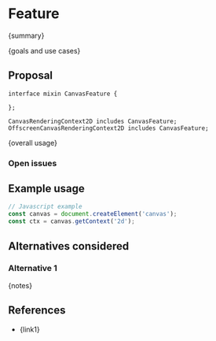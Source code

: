 Feature
=======

{summary}

{goals and use cases}


Proposal
--------

```webidl
interface mixin CanvasFeature {

};

CanvasRenderingContext2D includes CanvasFeature;
OffscreenCanvasRenderingContext2D includes CanvasFeature;
```

{overall usage}

### Open issues

Example usage
-------------

```js
// Javascript example
const canvas = document.createElement('canvas');
const ctx = canvas.getContext('2d');

```

Alternatives considered
-----------------------

### Alternative 1

{notes}


References
----------

- {link1}
